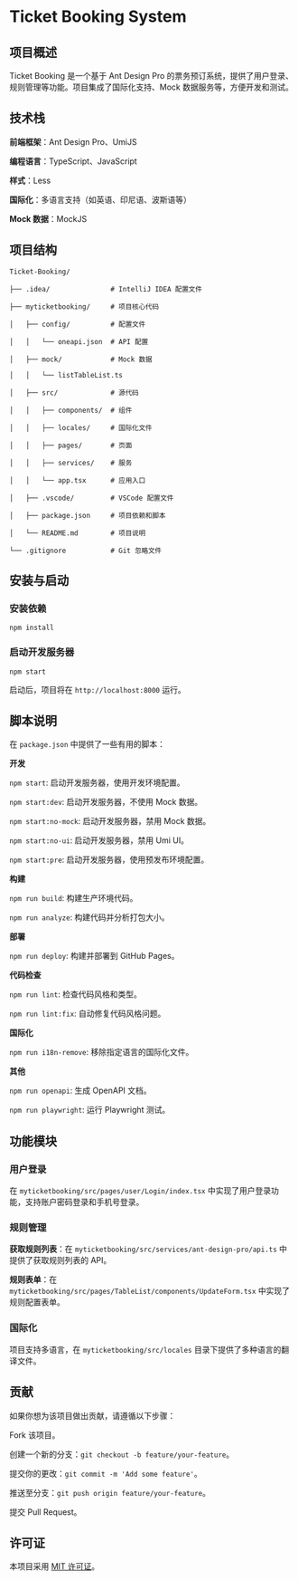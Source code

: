 # Ticket Booking System

## 项目概述

Ticket Booking 是一个基于 Ant Design Pro 的票务预订系统，提供了用户登录、规则管理等功能。项目集成了国际化支持、Mock 数据服务等，方便开发和测试。

## 技术栈

**前端框架**：Ant Design Pro、UmiJS

**编程语言**：TypeScript、JavaScript

**样式**：Less

**国际化**：多语言支持（如英语、印尼语、波斯语等）

**Mock 数据**：MockJS

## 项目结构



```
Ticket-Booking/

├── .idea/               # IntelliJ IDEA 配置文件

├── myticketbooking/     # 项目核心代码

│   ├── config/          # 配置文件

│   │   └── oneapi.json  # API 配置

│   ├── mock/            # Mock 数据

│   │   └── listTableList.ts

│   ├── src/             # 源代码

│   │   ├── components/  # 组件

│   │   ├── locales/     # 国际化文件

│   │   ├── pages/       # 页面

│   │   ├── services/    # 服务

│   │   └── app.tsx      # 应用入口

│   ├── .vscode/         # VSCode 配置文件

│   ├── package.json     # 项目依赖和脚本

│   └── README.md        # 项目说明

└── .gitignore           # Git 忽略文件
```

## 安装与启动

### 安装依赖



```
npm install
```

### 启动开发服务器



```
npm start
```

启动后，项目将在 `http://localhost:8000` 运行。

## 脚本说明

在 `package.json` 中提供了一些有用的脚本：

**开发**

`npm start`: 启动开发服务器，使用开发环境配置。

`npm start:dev`: 启动开发服务器，不使用 Mock 数据。

`npm start:no-mock`: 启动开发服务器，禁用 Mock 数据。

`npm start:no-ui`: 启动开发服务器，禁用 Umi UI。

`npm start:pre`: 启动开发服务器，使用预发布环境配置。

**构建**

`npm run build`: 构建生产环境代码。

`npm run analyze`: 构建代码并分析打包大小。

**部署**

`npm run deploy`: 构建并部署到 GitHub Pages。

**代码检查**

`npm run lint`: 检查代码风格和类型。

`npm run lint:fix`: 自动修复代码风格问题。

**国际化**

`npm run i18n-remove`: 移除指定语言的国际化文件。

**其他**

`npm run openapi`: 生成 OpenAPI 文档。

`npm run playwright`: 运行 Playwright 测试。

## 功能模块

### 用户登录

在 `myticketbooking/src/pages/user/Login/index.tsx` 中实现了用户登录功能，支持账户密码登录和手机号登录。

### 规则管理

**获取规则列表**：在 `myticketbooking/src/services/ant-design-pro/api.ts` 中提供了获取规则列表的 API。

**规则表单**：在 `myticketbooking/src/pages/TableList/components/UpdateForm.tsx` 中实现了规则配置表单。

### 国际化

项目支持多语言，在 `myticketbooking/src/locales` 目录下提供了多种语言的翻译文件。

## 贡献

如果你想为该项目做出贡献，请遵循以下步骤：

Fork 该项目。

创建一个新的分支：`git checkout -b feature/your-feature`。

提交你的更改：`git commit -m 'Add some feature'`。

推送至分支：`git push origin feature/your-feature`。

提交 Pull Request。

## 许可证

本项目采用 [MIT 许可证](https://opensource.org/licenses/MIT)。